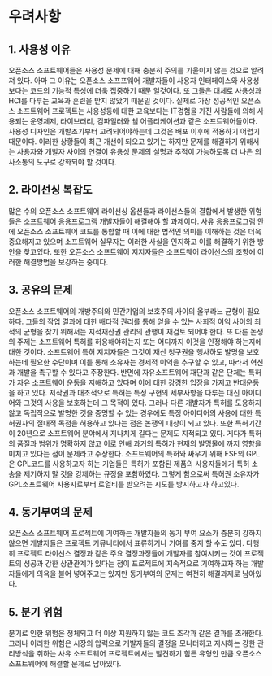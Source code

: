 # 우려사항

## 1. 사용성 이유
오픈소스 소프트웨어들은 사용성 문제에 대해 충분히 주의를 기울이지 않는 것으로 알려져 있다. 아마 그 이유는 오픈소스 소프프웨어 개발자들이 사용자 인터페이스와 사용성보다는 코드의 기능적 특성에 더욱 집중하기 때문 일것이다. 또 그들은 대체로 사용성과 HCI를 다루는 교육과 훈련을 받지 않았기 때문일 것이다. 실제로 가장 성공적인 오픈소스 소프트웨어 프로젝트는 사용성등에 대한 교육보다는 IT경험을 가진 사람들에 의해 사용되는 운영체제, 라이브러리, 컴파일러와 쉘 어플리케이션과 같은 소프트웨어들이다. 사용성 디자인은 개발초기부터 고려되어야하는데 그것은 배포 이후에 적용하기 어렵기 때문이다.
 이러한 상황들이 최근 개선이 되오고 있기는 하지만 문제를 해결하기 위해서는 사용자와 개발자 사이의 연결이 유용성 문제의 설명과 추적이 가능하도록 더 나은 의사소통의 도구로 강화되야 할 것이다.

## 2. 라이선싱 복잡도
많은 수의 오픈소스 소프트웨어 라이선싱 옵션들과 라이선스들의 결합에서 발생한 위험들은 소프트웨어 응용프로그램 개발자들이 해결해야 할 과제이다. 사유 응용프로그램 안에 오픈소스 소프트웨어 코드를 통합할 때 이에 대한 법적인 의미를 이해하는 것은 더욱 중요해지고 있으며 소프트웨어 실무자는 이러한 사실을 인지하고 이를 해결하기 위한 방안을 찾고있다. 또한 오픈소스 소프트웨어 지지자들은 소프트웨어 라이선스의 조항에 이러한 해결방법을 보강하는 중이다.

## 3. 공유의 문제
오픈소스 소프트웨어의 개방주의와 민간기업의 보호주의 사이의 올부라느 균형이 필요하다. 그들의 작업 결과에 대한 배타적 권리를 통해 얻을 수 있는 사회적 이익 사이의 최적의 균형을 찾기 위해서는 지적재산권 관리의 관행이 재검토 되어야 한다.
또 다른 논쟁의 주제는 소프트웨어 특허를 허용해야하는지 또는 어디까지 이것을 인정해야 하는지에 대한 것이다. 소프트웨어 특허 지지자들은 그것이 재산 청구권을 행사하도 발명을 보호하는데 필요한 수단이며 이를 통해 소유자는 경제적 이익을 추구할 수 있고, 따라서 혁신과 개발을 촉구할 수 있다고 주장한다.
 반면에 자유소프트웨어 재단과 같은 단체는 특허가 자유 소프트웨어 운동을 저해하고 있다며 이에 대한 강경한 입장을 가지고 반대운동을 하고 있다. 저작권과 대조적으로 특허는 특정 구현의 세부사항을 다루는 대신 아이디어와 그것의 사용을 보호하는데 그 목적이 있다. 그러나 다른 개발자가 특허를 도용하지 않고 독립작으로 발명한 것을 증명할 수 있는 경우에도 특정 아이디어의 사용에 대한 특허권자의 절대적 독점을 허용하고 있다는 점은 논쟁의 대상이 되고 있다. 또한 특허기간이 20년으로 소프트웨어 분야에서 지나치게 길다는 문제도 지적되고 있다. 게다가 특허의 품질과 범위가 명확하지 않고 이로 인해 과거의 특허가 현재의 발명물에 까지 영향을 미치고 있다는 점이 문제라고 주장한다.
소프트웨어의 특허와 싸우기 위해 FSF의 GPL은 GPL코드를 사용하고자 하는 기업들은 특허가 포함된 제품의 사용자들에거 특허 소송을 제기하지 말 것을 강제하는 규정을 포함하였다. 그렇게 함으로써 특허권 소유자가 GPL소프트웨어 사용자로부터 로열티를 받으려는 시도를 방지하고자 하고있다.

## 4. 동기부여의 문제
오픈소스 소프트웨어 프로젝트에 기여하는 개발자들의 동기 부여 요소가 충분히 강하지 않으면 개발자들은 프로젝트 커뮤니티에서 표류하거나 기여를 중지 할 수도 있다. 다행히 프로젝트 라이선스 결정과 같은 주요 결정과정들에 개발자를 참여시키는 것이 프로젝트의 성공과 강한 상관관계가 있다는 점이 프로젝트에 지속적으로 기여하고자 하는 개발자들에게 의욕을 불어 넣어주고는 있지만 동기부여의 문제는 여전히 해결과제로 남아있다.


## 5. 분기 위험
분기로 인한 위험은 정체되고 더 이상 지원하지 않는 코드 조각과 같은 결과를 초래한다. 그러나 이러한 위험은 시장의 압력으로 개발자들의 결정을 모니터하고 지시하는 강한 관리방식을 취하는 사유 소프트웨어 프로젝트에서는 발견하기 힘든 유형인 만큼 오픈소스 소프트웨어에 해결할 문제로 남아있다.








